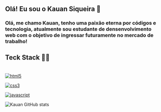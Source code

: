 ## Olá! Eu sou o Kauan Siqueira 👋

<h3> Olá, me chamo Kauan, tenho uma paixão eterna por códigos e tecnologia, atualmente sou estudante de densenvolvimento web com o objetivo de ingressar futuramente no mercado de trabalho!

## Teck Stack 👨‍💻

#
 
[![html5](https://img.shields.io/badge/HTML5-E34F26?style=for-the-badge&logo=html5&logoColor=white
)]()

[![css3](	https://img.shields.io/badge/CSS3-1572B6?style=for-the-badge&logo=css3&logoColor=white
)]()

[![javascript](https://img.shields.io/badge/JavaScript-F7DF1E?style=for-the-badge&logo=javascript&logoColor=black
)]()

![Kauan GitHub stats](https://github-readme-stats.vercel.app/api?username=kauansiqq&show_icons=true&theme=radical)

